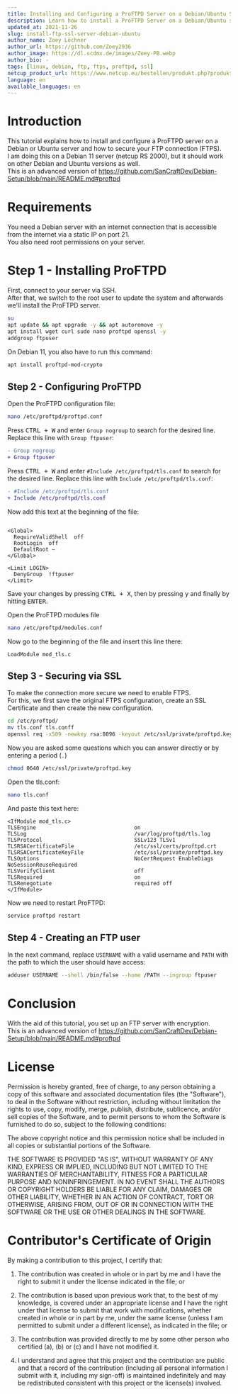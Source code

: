 ```yaml
---
title: Installing and Configuring a ProFTPD Server on a Debian/Ubuntu Server
description: Learn how to install a ProFTPD Server on a Debian/Ubuntu server.
updated_at: 2021-11-26
slug: install-ftp-ssl-server-debian-ubuntu
author_name: Zoey Löchner
author_url: https://github.com/Zoey2936
author_image: https://dl.scdmx.de/images/Zoey-PB.webp
author_bio: -
tags: [linux, debian, ftp, ftps, proftpd, ssl]
netcup_product_url: https://www.netcup.eu/bestellen/produkt.php?produkt=2902
language: en
available_languages: en
---
```


# Introduction
This tutorial explains how to install and configure a ProFTPD server on a Debian or Ubuntu server and how to secure your FTP connection (FTPS). <br>
I am doing this on a Debian 11 server (netcup RS 2000), but it should work on other Debian and Ubuntu versions as well.<br>
This is an advanced version of https://github.com/SanCraftDev/Debian-Setup/blob/main/README.md#proftpd

# Requirements
You need a Debian server with an internet connection that is accessible from the internet via a static IP on port 21.  <br>
You also need root permissions on your server.

# Step 1 - Installing ProFTPD
First, connect to your server via SSH. <br>
After that, we switch to the root user to update the system and afterwards we'll install the ProFTPD server.
```sh
su
apt update && apt upgrade -y && apt autoremove -y
apt install wget curl sudo nano proftpd openssl -y
addgroup ftpuser
```
On Debian 11, you also have to run this command:
```sh
apt install proftpd-mod-crypto
```

## Step 2 - Configuring ProFTPD
Open the ProFTPD configuration file:
```sh
nano /etc/proftpd/proftpd.conf
```

Press <kbd>CTRL + W</kbd> and enter `Group nogroup` to search for the desired line. Replace this line with `Group ftpuser`:
```diff
- Group nogroup
+ Group ftpuser
```

Press <kbd>CTRL + W</kbd> and enter `#Include /etc/proftpd/tls.conf` to search for the desired line. Replace this line with `Include /etc/proftpd/tls.conf`:
```diff
- #Include /etc/proftpd/tls.conf
+ Include /etc/proftpd/tls.conf
```

Now add this text at the beginning of the file:
```

<Global>
  RequireValidShell  off
  RootLogin  off
  DefaultRoot ~
</Global>
 
<Limit LOGIN>
  DenyGroup  !ftpuser
</Limit>
```
Save your changes by pressing <kbd>CTRL + X</kbd>, then by pressing <kbd>y</kbd> and finally by hitting <kbd>ENTER</kbd>. <br>


Open the ProFTPD modules file
```sh
nano /etc/proftpd/modules.conf
```
Now go to the beginning of the file and insert this line there:
```
LoadModule mod_tls.c
```

## Step 3 - Securing via SSL
To make the connection more secure we need to enable FTPS. <br>
For this, we first save the original FTPS configuration, create an SSL Certificate and then create the new configuration.
```sh
cd /etc/proftpd/
mv tls.conf tls.conff
openssl req -x509 -newkey rsa:8096 -keyout /etc/ssl/private/proftpd.key -out /etc/ssl/certs/proftpd.crt -nodes -days 999999
```
Now you are asked some questions which you can answer directly or by entering a period (`.`) <br>

```sh
chmod 0640 /etc/ssl/private/proftpd.key
```
Open the tls.conf:
```sh
nano tls.conf
```
And paste this text here:
```
<IfModule mod_tls.c>
TLSEngine                               on
TLSLog                                  /var/log/proftpd/tls.log
TLSProtocol                             SSLv123 TLSv1
TLSRSACertificateFile                   /etc/ssl/certs/proftpd.crt
TLSRSACertificateKeyFile                /etc/ssl/private/proftpd.key
TLSOptions                              NoCertRequest EnableDiags NoSessionReuseRequired
TLSVerifyClient                         off
TLSRequired                             on
TLSRenegotiate                          required off
</IfModule>
```
Now we need to restart ProFTPD:
```sh
service proftpd restart
```

## Step 4 - Creating an FTP user
In the next command, replace `USERNAME` with a valid username and `PATH` with the path to which the user should have access:
```sh
adduser USERNAME --shell /bin/false --home /PATH --ingroup ftpuser
```

# Conclusion
With the aid of this tutorial, you set up an FTP server with encryption. <br>
This is an advanced version of https://github.com/SanCraftDev/Debian-Setup/blob/main/README.md#proftpd

# License

Permission is hereby granted, free of charge, to any person obtaining a copy
of this software and associated documentation files (the "Software"), to deal
in the Software without restriction, including without limitation the rights
to use, copy, modify, merge, publish, distribute, sublicence, and/or sell
copies of the Software, and to permit persons to whom the Software is
furnished to do so, subject to the following conditions:

The above copyright notice and this permission notice shall be included in all
copies or substantial portions of the Software.

THE SOFTWARE IS PROVIDED "AS IS", WITHOUT WARRANTY OF ANY KIND, EXPRESS OR
IMPLIED, INCLUDING BUT NOT LIMITED TO THE WARRANTIES OF MERCHANTABILITY,
FITNESS FOR A PARTICULAR PURPOSE AND NONINFRINGEMENT. IN NO EVENT SHALL THE
AUTHORS OR COPYRIGHT HOLDERS BE LIABLE FOR ANY CLAIM, DAMAGES OR OTHER
LIABILITY, WHETHER IN AN ACTION OF CONTRACT, TORT OR OTHERWISE, ARISING FROM,
OUT OF OR IN CONNECTION WITH THE SOFTWARE OR THE USE OR OTHER DEALINGS IN THE
SOFTWARE.

# Contributor's Certificate of Origin
By making a contribution to this project, I certify that:

 1) The contribution was created in whole or in part by me and I have the right to submit it under the license indicated in the file; or

 2) The contribution is based upon previous work that, to the best of my knowledge, is covered under an appropriate license and I have the right under that license to submit that work with modifications, whether created in whole or in part by me, under the same license (unless I am permitted to submit under a different license), as indicated in the file; or

 3) The contribution was provided directly to me by some other person who certified (a), (b) or (c) and I have not modified it.

 4) I understand and agree that this project and the contribution are public and that a record of the contribution (including all personal information I submit with it, including my sign-off) is maintained indefinitely and may be redistributed consistent with this project or the license(s) involved.
